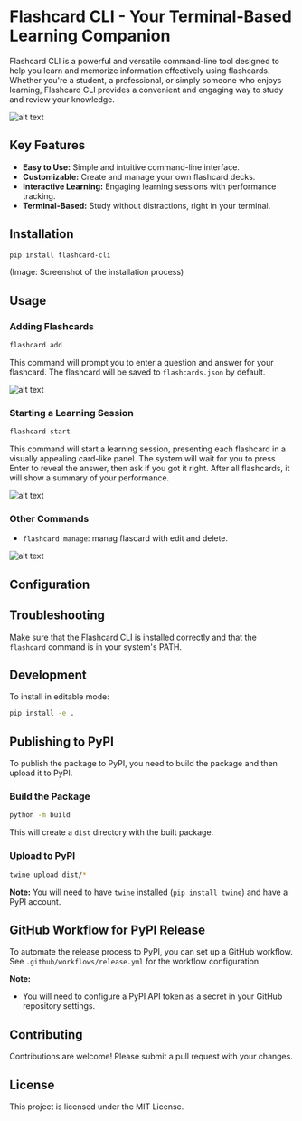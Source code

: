 # Flashcard CLI - Your Terminal-Based Learning Companion

Flashcard CLI is a powerful and versatile command-line tool designed to help you learn and memorize information effectively using flashcards. Whether you're a student, a professional, or simply someone who enjoys learning, Flashcard CLI provides a convenient and engaging way to study and review your knowledge.


![alt text](image.png)
## Key Features

*   **Easy to Use:** Simple and intuitive command-line interface.
*   **Customizable:** Create and manage your own flashcard decks.
*   **Interactive Learning:** Engaging learning sessions with performance tracking.
*   **Terminal-Based:** Study without distractions, right in your terminal.

## Installation

```bash
pip install flashcard-cli
```

(Image: Screenshot of the installation process)

## Usage

### Adding Flashcards

```bash
flashcard add
```

This command will prompt you to enter a question and answer for your flashcard. The flashcard will be saved to `flashcards.json` by default.

![alt text](image-1.png)

### Starting a Learning Session

```bash
flashcard start
```

This command will start a learning session, presenting each flashcard in a visually appealing card-like panel. The system will wait for you to press Enter to reveal the answer, then ask if you got it right. After all flashcards, it will show a summary of your performance.

![alt text](image-2.png)

### Other Commands

*   `flashcard manage`: manag flascard with edit and delete.
  
![alt text](image-5.png)
 

## Configuration

 
## Troubleshooting
 Make sure that the Flashcard CLI is installed correctly and that the `flashcard` command is in your system's PATH.

## Development

To install in editable mode:

```bash
pip install -e .
```

 

## Publishing to PyPI

To publish the package to PyPI, you need to build the package and then upload it to PyPI.

### Build the Package

```bash
python -m build
```

This will create a `dist` directory with the built package.

### Upload to PyPI

```bash
twine upload dist/*
```

**Note:** You will need to have `twine` installed (`pip install twine`) and have a PyPI account.

## GitHub Workflow for PyPI Release

To automate the release process to PyPI, you can set up a GitHub workflow. See `.github/workflows/release.yml` for the workflow configuration.

**Note:**

*   You will need to configure a PyPI API token as a secret in your GitHub repository settings.

## Contributing

Contributions are welcome! Please submit a pull request with your changes.

## License

This project is licensed under the MIT License.

 